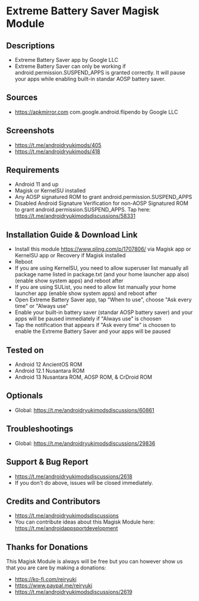 # Extreme Battery Saver Magisk Module

## Descriptions
- Extreme Battery Saver app by Google LLC
- Extreme Battery Saver can only be working if android.permission.SUSPEND_APPS is granted correctly. It will pause your apps while enabling built-in standar AOSP battery saver.

## Sources
- https://apkmirror.com com.google.android.flipendo by Google LLC

## Screenshots
- https://t.me/androidryukimods/405
- https://t.me/androidryukimods/418

## Requirements
- Android 11 and up
- Magisk or KernelSU installed
- Any AOSP signatured ROM to grant android.permission.SUSPEND_APPS
- Disabled Android Signature Verification for non-AOSP Signatured ROM to grant android.permission.SUSPEND_APPS. Tap here: https://t.me/androidryukimodsdiscussions/58331

## Installation Guide & Download Link
- Install this module https://www.pling.com/p/1707806/ via Magisk app or KernelSU app or Recovery if Magisk installed
- Reboot
- If you are using KernelSU, you need to allow superuser list manually all package name listed in package.txt (and your home launcher app also) (enable show system apps) and reboot after
- If you are using SUList, you need to allow list manually your home launcher app (enable show system apps) and reboot after
- Open Extreme Battery Saver app, tap "When to use", choose "Ask every time" or "Always use"
- Enable your built-in battery saver (standar AOSP battery saver) and your apps will be paused immediately if "Always use" is choosen
- Tap the notification that appears if "Ask every time" is choosen to enable the Extreme Battery Saver and your apps will be paused

## Tested on
- Android 12 AncientOS ROM
- Android 12.1 Nusantara ROM
- Android 13 Nusantara ROM, AOSP ROM, & CrDroid ROM

## Optionals
- Global: https://t.me/androidryukimodsdiscussions/60861

## Troubleshootings
- Global: https://t.me/androidryukimodsdiscussions/29836

## Support & Bug Report
- https://t.me/androidryukimodsdiscussions/2618
- If you don't do above, issues will be closed immediately.

## Credits and Contributors
- https://t.me/androidryukimodsdiscussions
- You can contribute ideas about this Magisk Module here: https://t.me/androidappsportdevelopment

## Thanks for Donations
This Magisk Module is always will be free but you can however show us that you are care by making a donations:
- https://ko-fi.com/reiryuki
- https://www.paypal.me/reiryuki
- https://t.me/androidryukimodsdiscussions/2619


